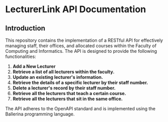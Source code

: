 # LecturerLink API Documentation

## Introduction

This repository contains the implementation of a RESTful API for effectively managing staff, their offices, and allocated courses within the Faculty of Computing and Informatics. The API is designed to provide the following functionalities:

1. **Add a New Lecturer**
2. **Retrieve a list of all lecturers within the faculty.**
3. **Update an existing lecturer's information.**
4. **Retrieve the details of a specific lecturer by their staff number.**
5. **Delete a lecturer's record by their staff number.**
6. **Retrieve all the lecturers that teach a certain course.**
7. **Retrieve all the lecturers that sit in the same office.**

The API adheres to the OpenAPI standard and is implemented using the Ballerina programming language.



